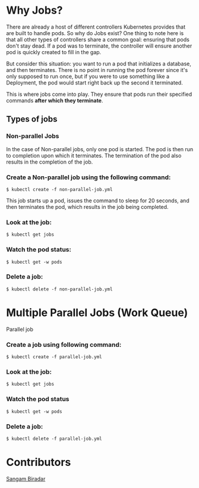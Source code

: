 # Why Jobs?
There are already a host of different controllers Kubernetes provides that are built to handle pods. So why do Jobs exist? One thing to note here is that all other types of controllers share a common goal: ensuring that pods don't stay dead. If a pod was to terminate, the controller will ensure another pod is quickly created to fill in the gap.

But consider this situation: you want to run a pod that initializes a database, and then terminates. There is no point in running the pod forever since it's only supposed to run once, but if you were to use something like a Deployment, the pod would start right back up the second it terminated.

This is where jobs come into play. They ensure that pods run their specified commands **after which they terminate**. 

## Types of jobs
### Non-parallel Jobs
In the case of Non-parallel jobs, only one pod is started. The pod is then run to completion upon which it terminates. The termination of the pod also results in the completion of the job.

### Create a Non-parallel job using the following command:

``` $ kubectl create -f non-parallel-job.yml ```

This job starts up a pod, issues the command to sleep for 20 seconds, and then terminates the pod, which results in the job being completed.

### Look at the job:

``` $ kubectl get jobs ```

###  Watch the pod status:

``` $ kubectl get -w pods ```

### Delete a job:

``` $ kubectl delete -f non-parallel-job.yml ```


# Multiple Parallel Jobs (Work Queue)

Parallel job

### Create a job using following command:

``` $ kubectl create -f parallel-job.yml ```

### Look at the job:

``` $ kubectl get jobs ```

### Watch the pod status

``` $ kubectl get -w pods ```

### Delete a job:

``` $ kubectl delete -f parallel-job.yml ```

# Contributors

[Sangam Biradar](https://twitter.com/BiradarSangam)
